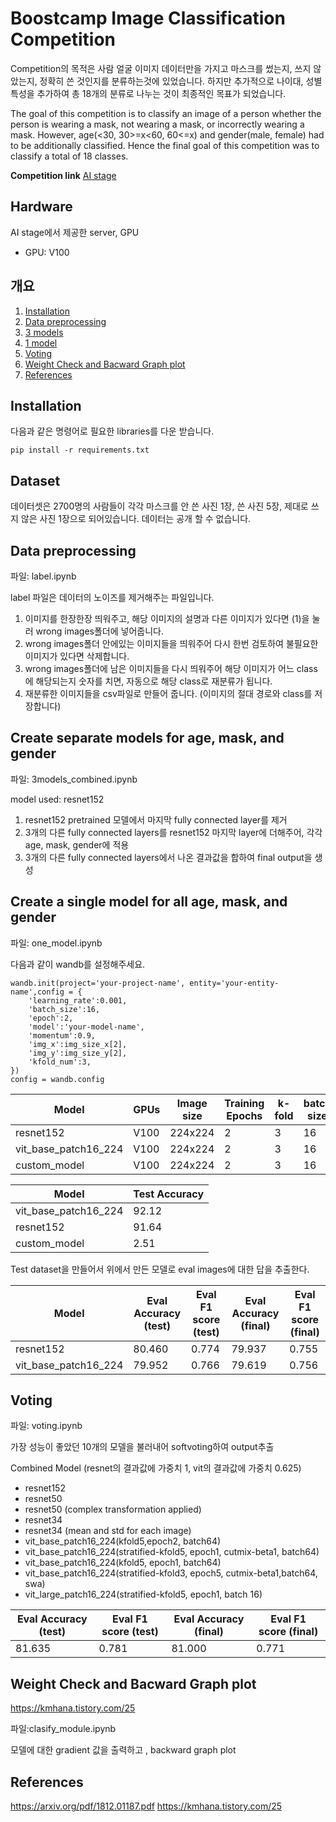 # Boostcamp Image Classification Competition
Competition의 목적은 사람 얼굴 이미지 데이터만을 가지고 마스크를 썼는지, 쓰지 않았는지, 정확히 쓴 것인지를 분류하는것에 있었습니다. 하지만 추가적으로 나이대, 성별 특성을 추가하여 총 18개의 분류로 나누는 것이 최종적인 목표가 되었습니다.

The goal of this competition is to classify an image of a person whether the person is wearing a mask, not wearing a mask, or incorrectly wearing a mask. However, age(<30, 30>=x<60, 60<=x) and gender(male, female) had to be additionally classified. Hence the final goal of this competition was to classify a total of 18 classes.

**Competition link** [AI stage](https://stages.ai/)

## Hardware
AI stage에서 제공한 server, GPU
- GPU: V100

## 개요
1. [Installation](#installation)
2. [Data preprocessing](#data-preprocessing)
3. [3 models](#create-separate-models-for-age-mask-and-gender)
4. [1 model](#create-a-single-model-for-all-age-mask-and-gender)
5. [Voting](#voting)
6. [Weight Check and Bacward Graph plot](#weight-check-and-bacward-graph-plot)
7. [References](#references)
## Installation
다음과 같은 명령어로 필요한 libraries를 다운 받습니다.
```
pip install -r requirements.txt
```

## Dataset
데이터셋은 2700명의 사람들이 각각 마스크를 안 쓴 사진 1장, 쓴 사진 5장, 제대로 쓰지 않은 사진 1장으로 되어있습니다.
데이터는 공개 할 수 없습니다.

## Data preprocessing
파일: label.ipynb

label 파일은 데이터의 노이즈를 제거해주는 파일입니다.
  1. 이미지를 한장한장 띄워주고, 해당 이미지의 설명과 다른 이미지가 있다면 (1)을 눌러 wrong images폴더에 넣어줍니다.
  2. wrong images폴더 안에있는 이미지들을 띄워주어 다시 한번 검토하여 불필요한 이미지가 있다면 삭제합니다.
  3. wrong images폴더에 남은 이미지들을 다시 띄워주어 해당 이미지가 어느 class에 해당되는지 숫자를 치면, 자동으로 해당 class로 재분류가 됩니다.
  4. 재분류한 이미지들을 csv파일로 만들어 줍니다. (이미지의 절대 경로와 class를 저장합니다)


## Create separate models for age, mask, and gender
파일: 3models_combined.ipynb

model used: resnet152
  1. resnet152 pretrained 모델에서 마지막 fully connected layer를 제거
  2. 3개의 다른 fully connected layers를 resnet152 마지막 layer에 더해주어, 각각 age, mask, gender에 적용
  3. 3개의 다른 fully connected layers에서 나온 결과값을 합하여 final output을 생성

## Create a single model for all age, mask, and gender
파일: one_model.ipynb

다음과 같이 wandb를 설정해주세요.
```
wandb.init(project='your-project-name', entity='your-entity-name',config = {
    'learning_rate':0.001,
    'batch_size':16,
    'epoch':2,
    'model':'your-model-name',
    'momentum':0.9,
    'img_x':img_size_x[2],
    'img_y':img_size_y[2],
    'kfold_num':3,
})
config = wandb.config
```

Model | GPUs | Image size | Training Epochs | k-fold | batch size | learning_rate | momentum
------------ | ------------- | ------------- | ------------- | ------------- | ------------- | ------------- | -------------
resnet152 | V100 | 224x224 | 2 | 3 | 16 | 0.001 | 0.9
vit_base_patch16_224 | V100 | 224x224 | 2 | 3 | 16 | 0.001 | 0.9
custom_model | V100 | 224x224 | 2 | 3 | 16 | 0.001 | 0.9

Model | Test Accuracy
------------ | -------------
vit_base_patch16_224 | 92.12
resnet152 | 91.64
custom_model | 2.51

Test dataset을 만들어서 위에서 만든 모델로 eval images에 대한 답을 추출한다.

Model | Eval Accuracy (test) | Eval F1 score (test) | Eval Accuracy (final) | Eval F1 score (final)
------------ | ------------- | ------------- | ------------- | -------------
resnet152 | 80.460 | 0.774 | 79.937 | 0.755
vit_base_patch16_224 | 79.952 | 0.766 | 79.619 | 0.756

## Voting
파일: voting.ipynb

가장 성능이 좋았던 10개의 모델을 불러내어 softvoting하여 output추출

Combined Model (resnet의 결과값에 가중치 1, vit의 결과값에 가중치 0.625)
- resnet152
- resnet50
- resnet50 (complex transformation applied)
- resnet34
- resnet34 (mean and std for each image)
- vit_base_patch16_224(kfold5,epoch2, batch64)
- vit_base_patch16_224(stratified-kfold5, epoch1, cutmix-beta1, batch64)
- vit_base_patch16_224(kfold5, epoch1, batch64) 
- vit_base_patch16_224(stratified-kfold3, epoch5,  cutmix-beta1,batch64, swa)
- vit_large_patch16_224(stratified-kfold5, epoch1, batch 16)

Eval Accuracy (test) | Eval F1 score (test) | Eval Accuracy (final) | Eval F1 score (final)
------------ | ------------- | ------------- | -------------
81.635 | 0.781 | 81.000 | 0.771

## Weight Check and Bacward Graph plot
https://kmhana.tistory.com/25

파일:clasify_module.ipynb

모델에 대한 gradient 값을 출력하고 , backward graph plot

## References
https://arxiv.org/pdf/1812.01187.pdf
https://kmhana.tistory.com/25
